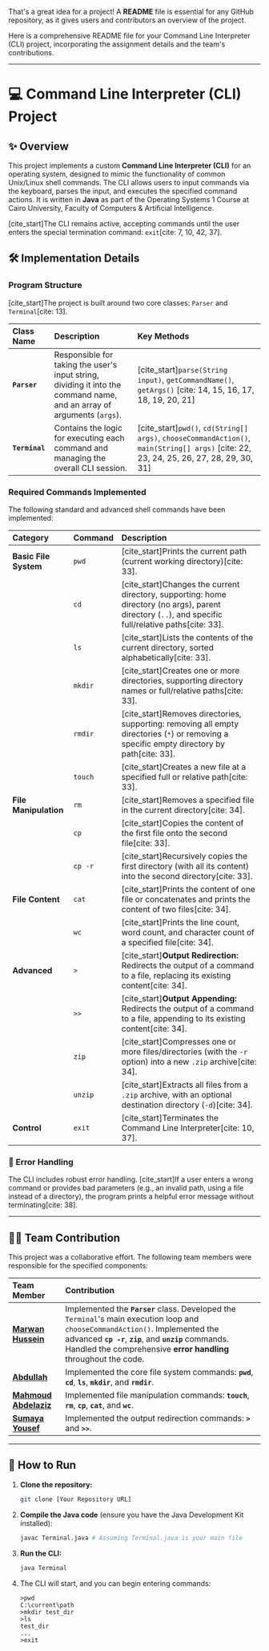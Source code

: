 That's a great idea for a project\! A **README** file is essential for any GitHub repository, as it gives users and contributors an overview of the project.

Here is a comprehensive README file for your Command Line Interpreter (CLI) project, incorporating the assignment details and the team's contributions.

---

# 💻 Command Line Interpreter (CLI) Project

## ✨ Overview

This project implements a custom **Command Line Interpreter (CLI)** for an operating system, designed to mimic the functionality of common Unix/Linux shell commands. The CLI allows users to input commands via the keyboard, parses the input, and executes the specified command actions. It is written in **Java** as part of the Operating Systems 1 Course at Cairo University, Faculty of Computers & Artificial Intelligence.

[cite\_start]The CLI remains active, accepting commands until the user enters the special termination command: `exit`[cite: 7, 10, 42, 37].

## 🛠️ Implementation Details

### Program Structure

[cite\_start]The project is built around two core classes: `Parser` and `Terminal`[cite: 13].

| Class Name     | Description                                                                                                            | Key Methods                                                                                                                              |
| :------------- | :--------------------------------------------------------------------------------------------------------------------- | :--------------------------------------------------------------------------------------------------------------------------------------- |
| **`Parser`**   | Responsible for taking the user's input string, dividing it into the command name, and an array of arguments (`args`). | [cite\_start]`parse(String input)`, `getCommandName()`, `getArgs()` [cite: 14, 15, 16, 17, 18, 19, 20, 21]                               |
| **`Terminal`** | Contains the logic for executing each command and managing the overall CLI session.                                    | [cite\_start]`pwd()`, `cd(String[] args)`, `chooseCommandAction()`, `main(String[] args)` [cite: 22, 23, 24, 25, 26, 27, 28, 29, 30, 31] |

### Required Commands Implemented

The following standard and advanced shell commands have been implemented:

| Category              | Command | Description                                                                                                                                            |
| :-------------------- | :------ | :----------------------------------------------------------------------------------------------------------------------------------------------------- |
| **Basic File System** | `pwd`   | [cite\_start]Prints the current path (current working directory)[cite: 33].                                                                            |
|                       | `cd`    | [cite\_start]Changes the current directory, supporting: home directory (no args), parent directory (`..`), and specific full/relative paths[cite: 33]. |
|                       | `ls`    | [cite\_start]Lists the contents of the current directory, sorted alphabetically[cite: 33].                                                             |
|                       | `mkdir` | [cite\_start]Creates one or more directories, supporting directory names or full/relative paths[cite: 33].                                             |
|                       | `rmdir` | [cite\_start]Removes directories, supporting: removing all empty directories (`*`) or removing a specific empty directory by path[cite: 33].           |
|                       | `touch` | [cite\_start]Creates a new file at a specified full or relative path[cite: 33].                                                                        |
| **File Manipulation** | `rm`    | [cite\_start]Removes a specified file in the current directory[cite: 34].                                                                              |
|                       | `cp`    | [cite\_start]Copies the content of the first file onto the second file[cite: 33].                                                                      |
|                       | `cp -r` | [cite\_start]Recursively copies the first directory (with all its content) into the second directory[cite: 33].                                        |
| **File Content**      | `cat`   | [cite\_start]Prints the content of one file or concatenates and prints the content of two files[cite: 34].                                             |
|                       | `wc`    | [cite\_start]Prints the line count, word count, and character count of a specified file[cite: 34].                                                     |
| **Advanced**          | `>`     | [cite\_start]**Output Redirection:** Redirects the output of a command to a file, replacing its existing content[cite: 34].                            |
|                       | `>>`    | [cite\_start]**Output Appending:** Redirects the output of a command to a file, appending to its existing content[cite: 34].                           |
|                       | `zip`   | [cite\_start]Compresses one or more files/directories (with the `-r` option) into a new `.zip` archive[cite: 34].                                      |
|                       | `unzip` | [cite\_start]Extracts all files from a `.zip` archive, with an optional destination directory (`-d`)[cite: 34].                                        |
| **Control**           | `exit`  | [cite\_start]Terminates the Command Line Interpreter[cite: 10, 37].                                                                                    |

### 🚨 Error Handling

The CLI includes robust error handling. [cite\_start]If a user enters a wrong command or provides bad parameters (e.g., an invalid path, using a file instead of a directory), the program prints a helpful error message without terminating[cite: 38].

---

## 👨‍💻 Team Contribution

This project was a collaborative effort. The following team members were responsible for the specified components:

| Team Member           | Contribution                                                                                                                                                                                                                                                |
| :-------------------- | :----------------------------------------------------------------------------------------------------------------------------------------------------------------------------------------------------------------------------------------------------------- |
| [**Marwan Hussein**](www.linkedin.com/in/marawan-hussein-568373314)    | Implemented the **`Parser`** class. Developed the `Terminal`'s main execution loop and `chooseCommandAction()`. Implemented the advanced **`cp -r`**, **`zip`**, and **`unzip`** commands. Handled the comprehensive **error handling** throughout the code. |
| [**Abdullah**](https://www.linkedin.com/in/sumaya-yousif-07b2b6376?utm_source=share&utm_campaign=share_via&utm_content=profile&utm_medium=android_app)          | Implemented the core file system commands: **`pwd`**, **`cd`**, **`ls`**, **`mkdir`**, and **`rmdir`**.                                                                                                                                                      |
| [**Mahmoud Abdelaziz**](https://www.linkedin.com/in/mahmoud-abdelaziz-240012347?utm_source=share&utm_campaign=share_via&utm_content=profile&utm_medium=android_app) | Implemented file manipulation commands: **`touch`**, **`rm`**, **`cp`**, **`cat`**, and **`wc`**.                                                                                                                                                            |
| [**Sumaya Yousef**](https://www.linkedin.com/in/sumaya-yousif-07b2b6376?utm_source=share&utm_campaign=share_via&utm_content=profile&utm_medium=android_app)     | Implemented the output redirection commands: **`>`** and **`>>`**.                                                                                                                                                                                           |

---

## 🚀 How to Run

1.  **Clone the repository:**
    ```bash
    git clone [Your Repository URL]
    ```
2.  **Compile the Java code** (ensure you have the Java Development Kit installed):
    ```bash
    javac Terminal.java # Assuming Terminal.java is your main file
    ```
3.  **Run the CLI:**
    ```bash
    java Terminal
    ```
4.  The CLI will start, and you can begin entering commands:
    ```
    >pwd
    C:\current\path
    >mkdir test_dir
    >ls
    test_dir
    ...
    >exit
    ```

